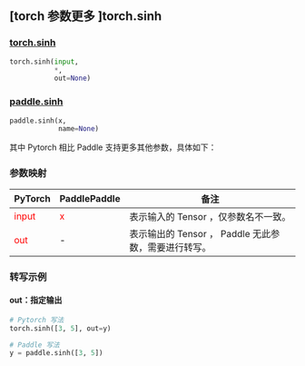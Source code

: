 ## [torch 参数更多 ]torch.sinh
### [torch.sinh](https://pytorch.org/docs/stable/generated/torch.sinh.html?highlight=sinh#torch.sinh)

```python
torch.sinh(input,
           *,
           out=None)
```

### [paddle.sinh](https://www.paddlepaddle.org.cn/documentation/docs/zh/api/paddle/sinh_cn.html#sinh)

```python
paddle.sinh(x,
            name=None)
```

其中 Pytorch 相比 Paddle 支持更多其他参数，具体如下：
### 参数映射
| PyTorch       | PaddlePaddle | 备注                                                   |
| ------------- | ------------ | ------------------------------------------------------ |
| <font color='red'> input </font> | <font color='red'> x </font> | 表示输入的 Tensor ，仅参数名不一致。  |
| <font color='red'> out </font> | -  | 表示输出的 Tensor ， Paddle 无此参数，需要进行转写。    |


### 转写示例
#### out：指定输出
```python
# Pytorch 写法
torch.sinh([3, 5], out=y)

# Paddle 写法
y = paddle.sinh([3, 5])
```
